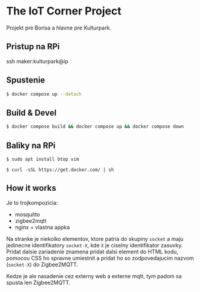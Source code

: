 # The IoT Corner Project

Projekt pre Borisa a hlavne pre Kulturpark.


## Pristup na RPi

ssh maker:kulturpark@ip

## Spustenie

```bash
$ docker compose up --detach
```


## Build & Devel

```bash
$ docker compose build && docker compose up && docker compose down
```

## Baliky na RPi

```
$ sudo apt install btop vim
```

```
$ curl -sSL https://get.docker.com/ | sh
```


## How it works

Je to trojkompozicia:

* mosquitto
* zigbee2mqtt
* nginx + vlastna appka

Na stranke je niekolko elementov, ktore patria do skupiny `socket` a maju jedinecne identifikatory `socket-X`, kde `X` je ciselny identifikator zasuvky. Pridat dalsie zariadenie znamena pridat dalsi element do HTML kodu, pomocou CSS ho spravne umiestnit a pridat ho so zodpovedajucim nazvom (`socket-X`) do Zigbee2MQTT.

Kedze je ale nasadenie cez externy web a externe mqtt, tym padom sa spusta len Zigbee2MQTT.
